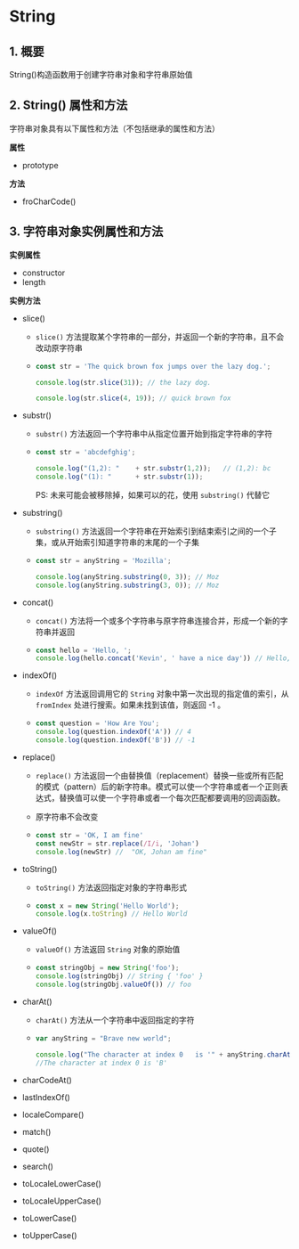# String

## 1. 概要

String()构造函数用于创建字符串对象和字符串原始值

## 2. String() 属性和方法

字符串对象具有以下属性和方法（不包括继承的属性和方法）

**属性**

- prototype

**方法**

- froCharCode()

## 3. 字符串对象实例属性和方法

**实例属性**

- constructor
- length

**实例方法**

- slice()

  - `slice()` 方法提取某个字符串的一部分，并返回一个新的字符串，且不会改动原字符串

  - ```javascript
    const str = 'The quick brown fox jumps over the lazy dog.';
    
    console.log(str.slice(31)); // the lazy dog.
    
    console.log(str.slice(4, 19)); // quick brown fox
    ```

- substr()

  - `substr()` 方法返回一个字符串中从指定位置开始到指定字符串的字符

  - ```javascript
    const str = 'abcdefghig';
    
    console.log("(1,2): "    + str.substr(1,2));   // (1,2): bc
    console.log("(1): "      + str.substr(1));
    ```

    PS: 未来可能会被移除掉，如果可以的花，使用 `substring()` 代替它

- substring()

  - `substring()` 方法返回一个字符串在开始索引到结束索引之间的一个子集，或从开始索引知道字符串的末尾的一个子集

  - ```javascript
    const str = anyString = 'Mozilla';
    
    console.log(anyString.substring(0, 3)); // Moz
    console.log(anyString.substring(3, 0)); // Moz
    ```

- concat()

  - `concat()` 方法将一个或多个字符串与原字符串连接合并，形成一个新的字符串并返回

  - ```javascript
    const hello = 'Hello, ';
    console.log(hello.concat('Kevin', ' have a nice day')) // Hello, Kevin have a nice day
    ```

- indexOf()

  - `indexOf` 方法返回调用它的 `String` 对象中第一次出现的指定值的索引，从 `fromIndex` 处进行搜索。如果未找到该值，则返回 -1 。

  - ```javascript
    const question = 'How Are You';
    console.log(question.indexOf('A')) // 4
    console.log(question.indexOf('B')) // -1
    ```

- replace()

  - `replace()` 方法返回一个由替换值（replacement）替换一些或所有匹配的模式（pattern）后的新字符串。模式可以使一个字符串或者一个正则表达式，替换值可以使一个字符串或者一个每次匹配都要调用的回调函数。

  - 原字符串不会改变

  - ```javascript
    const str = 'OK, I am fine'
    const newStr = str.replace(/I/i, 'Johan')
    console.log(newStr) //  "OK, Johan am fine"
    ```

- toString()

  - `toString()` 方法返回指定对象的字符串形式

  - ```javascript
    const x = new String('Hello World');
    console.log(x.toString) // Hello World
    ```

- valueOf()

  - `valueOf()` 方法返回 `String` 对象的原始值

  - ```javascript
    const stringObj = new String('foo');
    console.log(stringObj) // String { 'foo' }
    console.log(stringObj.valueOf()) // foo
    ```

- charAt()

  - `charAt()` 方法从一个字符串中返回指定的字符

  - ```javascript
    var anyString = "Brave new world";
    
    console.log("The character at index 0   is '" + anyString.charAt(0)   + "'");
    //The character at index 0 is 'B'
    ```

- charCodeAt()

- lastIndexOf()

- localeCompare()

- match()

- quote()

- search()

- toLocaleLowerCase()

- toLocaleUpperCase()

- toLowerCase()

- toUpperCase()

  
